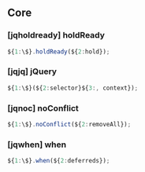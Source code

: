 ## Core

### [jqholdready] holdReady

```javascript
${1:\$}.holdReady(${2:hold});
```

### [jqjq] jQuery

```javascript
${1:\$}(${2:selector}${3:, context});
```

### [jqnoc] noConflict

```javascript
${1:\$}.noConflict(${2:removeAll});
```

### [jqwhen] when

```javascript
${1:\$}.when(${2:deferreds});
```
